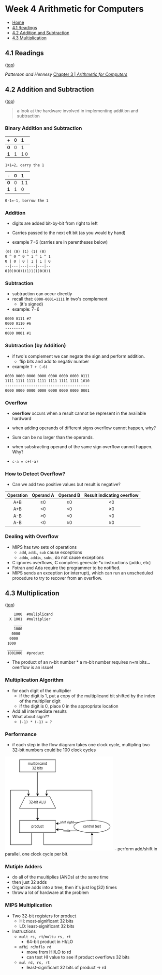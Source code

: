 # Week 4 Arithmetic for Computers
- [Home](/README.md)
- [4.1 Readings](#41-readings)
- [4.2 Addition and Subtraction](#42-addition-and-subtraction)
- [4.3 Multiplication](#43-multiplication)

## 4.1 Readings
([top](#week-4-arithmetic-for-computers))

*Patterson and Hennesy*
[Chapter 3 | *Arithmetic for Computers*](/readings/README.md#Chapter-3--arithmetic-for-computers)

## 4.2 Addition and Subtraction
([top](#week-4-arithmetic-for-computers))
> a look at the hardware involved in implementing addition and subtraction

### Binary Addition and Subtraction
|+|0|1|
|:-|:-|:-|
|**0**|0|1|
|**1**|1|1 0|

`1+1=2, carry the 1`

|-|0|1|
|:-|:-|:-|
|**0**|0|1 1|
|**1**|1|0|

`0-1=-1, borrow the 1`

### Addition
- digits are added bit-by-bit from right to left
- Carries passed to the next eft bit (as you would by hand)

- example 7+6 (carries are in parentheses below)
```
(0) (0) (1) (1) (0)
0 ^ 0 ^ 0 ^ 1 ^ 1 ^ 1
0 | 0 | 0 | 1 | 1 | 0
--|---|---|---|---|--
0(0)0(0)1(1)1(1)0(0)1
```

### Subtraction
- subtraction can occur directly
- recall that: `0000-0001=1111` in two's complement
  -  (it's signed)
- example: 7&minus;6

```
0000 0111 #7
0000 0110 #6
---------
0000 0001 #1
```

### Subtraction (by Addition)
- if two's complement we can negate the sign and perform addition.
  - flip bits and add to negativ number
- example `7 + (-6)`
```
0000 0000 0000 0000 0000 0000 0000 0111
1111 1111 1111 1111 1111 1111 1111 1010
---------------------------------------
0000 0000 0000 0000 0000 0000 0000 0001
```

### Overflow
- **overflow** occurs when a result cannot be represent in the available hardward
- when adding operands of different signs overflow cannot happen, why?
- Sum can be no larger than the operands.
- when substracting operand of the same sign overflow cannot happen. Why?

- `c-a = c+(-a)`

### How to Detect Overflow?
- Can we add two positive values but result is negative?

|Operation|Operand A|Operand B|Result indicating overflow|
|:-:|:-:|:-:|:-:|
|A+B |&ge;0 |&ge;0 |&lt;0 |
|A+B |&lt;0 |&lt;0 |&ge;0 |
|A-B |&ge;0 |&lt;0 |&lt;0 |
|A-B |&lt;0 |&ge;0 |&ge;0 |


### Dealing with Overflow
- MIPS has two sets of operations
  - `add`, `addi`, `sub` cause exceptions
  - `addu`, `addiu`, `subu`, do not cause exceptions
- C ignores overflows, C compilers generate *u instructions (addu, etc)
- Fotran and Ada require the programmer to be notified.
- MIPS sends an exception (or interrupt), which can run an unscheduled procedure to try to recover from an overflow.

## 4.3 Multiplication
([top](#week-4-arithmetic-for-computers))

```
    1000  #muliplicand
  X 1001  #multiplier
    ____
    1000
   0000
  0000
 1000
 _______
 1001000  #product
```
- The product of an n-bit number * a m-bit number requires n+m bits... overflow is an issue!

### Multiplication Algorithm
- for each digit of the multiplier
  - if the digit is 1, put a copy of the multiplicand bit shifted by the index of the multiplier digit
  - if the digit is 0, place 0 in the appropriate location
- Add all intermediate results
- What about sign??
  - `(-1) * (-1) = ?`

### Performance
- if each step in the flow diagram takes one clock cycle, multipling two 32-bit numbers could be 100 clock cycles
<img src='ParallelMultiplication.png'/>
- perform add/shift in parallel, one clock cycle per bit.

### Mutiple Adders
- do all of the muultiplies (ANDs) at the same time
- then just 32 adds
- Organize adds into a tree, then it's just log(32) times
- throw a lot of hardware at the problem

### MIPS Multiplication
- Two 32-bit registers for product
  - HI: most-significant 32 bits
  - LO: least-significant 32 bits
- Instructions
  - `mult rs, rt`/`multu rs, rt`
    - 64-bit product in HI/LO
  - `mfhi rd`/`mflo rd`
    - move from HI/LO to rd
    - can test HI value to see if product overflows 32 bits
  - `mul rd, rs, rt`
    - least-significant 32 bits of product &rarr; rd
